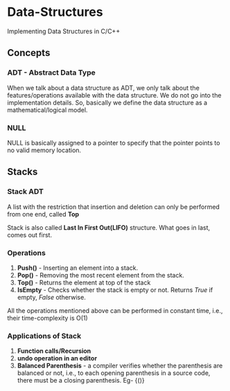# Data-Structures
Implementing Data Structures in C/C++

## Concepts

### ADT - Abstract Data Type
When we talk about a data structure as ADT, we only talk about the features/operations available with the data structure. We do not go into the implementation details. So, basically we define the data structure as a mathematical/logical model.

### NULL
NULL is basically assigned to a pointer to specify that the pointer points to no valid memory location.

## Stacks

### Stack ADT
A list with the restriction that insertion and deletion can only be performed from one end, called **Top**

Stack is also called **Last In First Out(LIFO)** structure. What goes in last, comes out first.

### Operations
1. **Push()** - Inserting an element into a stack.
2. **Pop()** - Removing the most recent element from the stack.
3. **Top()** - Returns the element at top of the stack
4. **IsEmpty** - Checks whether the stack is empty or not. Returns *True* if empty, *False* otherwise.

All the operations mentioned above can be performed in constant time, i.e., their time-complexity is O(1)

### Applications of Stack
1. **Function calls/Recursion**
2. **undo operation in an editor**
3. **Balanced Parenthesis** - a compiler verifies whether the parenthesis are balanced or not, i.e., to each opening  parenthesis in a source code, there must be a closing parenthesis. Eg- {()}

